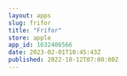 ```yaml
---
layout: apps
slug: frifor
title: "Frifor"
store: apple
app_id: 1632406566
date: 2023-02-01T10:45:43Z
published: 2022-10-12T07:00:00Z
---
```


